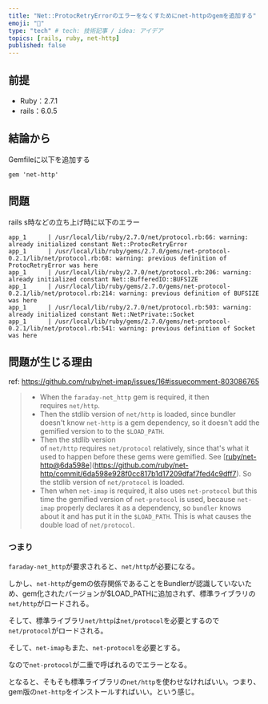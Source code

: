 ```yaml
---
title: "Net::ProtocRetryErrorのエラーをなくすためにnet-httpのgemを追加する"
emoji: "🐛"
type: "tech" # tech: 技術記事 / idea: アイデア
topics: [rails, ruby, net-http]
published: false
---
```


## 前提
- Ruby：2.7.1
- rails：6.0.5

## 結論から
Gemfileに以下を追加する

```Gemfile
gem 'net-http'
```

## 問題
rails s時などの立ち上げ時に以下のエラー

```shell
app_1      | /usr/local/lib/ruby/2.7.0/net/protocol.rb:66: warning: already initialized constant Net::ProtocRetryError
app_1      | /usr/local/lib/ruby/gems/2.7.0/gems/net-protocol-0.2.1/lib/net/protocol.rb:68: warning: previous definition of ProtocRetryError was here
app_1      | /usr/local/lib/ruby/2.7.0/net/protocol.rb:206: warning: already initialized constant Net::BufferedIO::BUFSIZE
app_1      | /usr/local/lib/ruby/gems/2.7.0/gems/net-protocol-0.2.1/lib/net/protocol.rb:214: warning: previous definition of BUFSIZE was here
app_1      | /usr/local/lib/ruby/2.7.0/net/protocol.rb:503: warning: already initialized constant Net::NetPrivate::Socket
app_1      | /usr/local/lib/ruby/gems/2.7.0/gems/net-protocol-0.2.1/lib/net/protocol.rb:541: warning: previous definition of Socket was here
```

## 問題が生じる理由
ref: https://github.com/ruby/net-imap/issues/16#issuecomment-803086765

> - When the `faraday-net_http` gem is required, it then requires `net/http`.
> - Then the stdlib version of `net/http` is loaded, since bundler doesn't know `net-http` is a gem dependency, so it doesn't add the gemified version to to the `$LOAD_PATH`.
> - Then the stdlib version of `net/http` requires `net/protocol` relatively, since that's what it used to happen before these gems were gemified. See [[ruby/net-http@6da598e](https://github.com/ruby/net-http/commit/6da598e928f0cc817b1d17209dfaf7fed4c9dff7)](https://github.com/ruby/net-http/commit/6da598e928f0cc817b1d17209dfaf7fed4c9dff7). So the stdlib version of `net/protocol` is loaded.
> - Then when `net-imap` is required, it also uses `net-protocol` but this time the gemified version of `net-protocol` is used, because `net-imap` properly declares it as a dependency, so `bundler` knows about it and has put it in the `$LOAD_PATH`. This is what causes the double load of `net/protocol`.


### つまり
`faraday-net_http`が要求されると、`net/http`が必要になる。

しかし、`net-http`がgemの依存関係であることをBundlerが認識していないため、gem化されたバージョンが$LOAD_PATHに追加されず、標準ライブラリの`net/http`がロードされる。

そして、標準ライブラリ`net/http`は`net/protocol`を必要とするので`net/protocol`がロードされる。

そして、`net-imap`もまた、`net-protocol`を必要とする。

なので`net-protocol`が二重で呼ばれるのでエラーとなる。

となると、そもそも標準ライブラリの`net/http`を使わせなければいい。つまり、gem版の`net-http`をインストールすればいい。という感じ。
